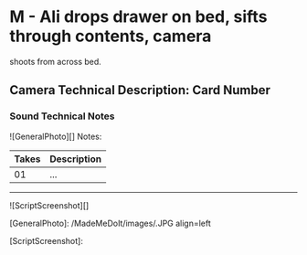# M - Ali drops drawer on bed, sifts through contents, camerashoots from across bed.

## Camera Technical Description: Card Number

### Sound Technical Notes

![GeneralPhoto][]
Notes: 

| Takes | Description |
|:---|:----|
| 01 | ... |

----

![ScriptScreenshot][]


[GeneralPhoto]:  /MadeMeDoIt/images/.JPG align=left

[ScriptScreenshot]: 